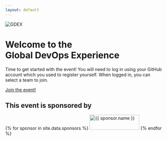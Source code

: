 ```yaml
---
layout: default
---
```


<div class="bg-gray-900">
  <div class="relative isolate overflow-hidden pt-14">
    <div class="absolute inset-x-0 -top-40 -z-10 transform-gpu overflow-hidden blur-3xl sm:-top-80" aria-hidden="true">
      <div class="relative left-[calc(50%-11rem)] aspect-[1155/678] w-[36.125rem] -translate-x-1/2 rotate-[30deg] bg-gradient-to-tr from-[#ff80b5] to-[#9089fc] opacity-20 sm:left-[calc(50%-30rem)] sm:w-[72.1875rem]" style="clip-path: polygon(74.1% 44.1%, 100% 61.6%, 97.5% 26.9%, 85.5% 0.1%, 80.7% 2%, 72.5% 32.5%, 60.2% 62.4%, 52.4% 68.1%, 47.5% 58.3%, 45.2% 34.5%, 27.5% 76.7%, 0.1% 64.9%, 17.9% 100%, 27.6% 76.8%, 76.1% 97.7%, 74.1% 44.1%)"></div>
    </div>
    <div class="mx-auto max-w-2xl py-12 sm:py-12 lg:py-18">
      <div class="hidden sm:mb-8 sm:flex sm:justify-center">
        <img src="images/Logo-trans Small.png" alt="GDEX">  
      </div>
      <div class="text-center" id="login-section">
        <h1 class="text-4xl font-bold tracking-tight text-white sm:text-6xl">Welcome to the Global&nbsp;DevOps&nbsp;Experience</h1>
        <p class="mt-6 text-lg leading-8 text-gray-300">Time to get started with the event! You will need to log in using your GitHub account which you used to register yourself. When logged in, you can select a team to join.</p>
        <div class="mt-10 flex items-center justify-center gap-x-6">
          <a href="#" class="rounded-md bg-indigo-500 px-3.5 py-2.5 text-2xl font-semibold text-white shadow-sm hover:bg-indigo-400 focus-visible:outline focus-visible:outline-2 focus-visible:outline-offset-2 focus-visible:outline-indigo-400" id="login-button">Join the event!</a>
          <!-- <a href="#" class="text-sm font-semibold leading-6 text-white">Learn more <span aria-hidden="true">→</span></a> -->
        </div>
      </div>
      <div class="hidden" id="event-section">
      </div>
    </div>
    <div class="absolute inset-x-0 top-[calc(100%-13rem)] -z-10 transform-gpu overflow-hidden blur-3xl sm:top-[calc(100%-30rem)]" aria-hidden="true">
      <div class="relative left-[calc(50%+3rem)] aspect-[1155/678] w-[36.125rem] -translate-x-1/2 bg-gradient-to-tr from-[#ff80b5] to-[#9089fc] opacity-20 sm:left-[calc(50%+36rem)] sm:w-[72.1875rem]" style="clip-path: polygon(74.1% 44.1%, 100% 61.6%, 97.5% 26.9%, 85.5% 0.1%, 80.7% 2%, 72.5% 32.5%, 60.2% 62.4%, 52.4% 68.1%, 47.5% 58.3%, 45.2% 34.5%, 27.5% 76.7%, 0.1% 64.9%, 17.9% 100%, 27.6% 76.8%, 76.1% 97.7%, 74.1% 44.1%)"></div>
    </div>
  </div>
</div>
<!-- Logo cloud -->
<div class="mx-auto mt-8 max-w-7xl px-6 sm:mt-16 lg:px-8">
  <h2 class="text-center text-lg font-semibold leading-8 text-white">This event is sponsored by</h2>
  <div class="mx-auto mt-10 grid max-w-lg grid-cols-3 items-center gap-x-8 gap-y-10 sm:max-w-xl sm:grid-cols-2 sm:gap-x-10 lg:mx-0 lg:max-w-none lg:grid-cols-3">
    <!-- Loop through the site.data.sponsors -->
    {% for sponsor in site.data.sponsors %}
    <img class="col-span-2 max-h-12 w-full object-contain lg:col-span-1" src="{{ sponsor.logo }}" alt="{{ sponsor.name }}" width="158" height="48">
    {% endfor %}   
  </div>
</div>
<script type="module">
  // Import the functions you need from the SDKs you need
  import { initializeApp } from "https://www.gstatic.com/firebasejs/10.7.2/firebase-app.js";
   import { getFirestore, collection, query, where, getDocs, addDoc, updateDoc, arrayUnion, arrayRemove, doc } from "https://www.gstatic.com/firebasejs/10.7.2/firebase-firestore.js";
  import { getAuth, signInWithPopup, GithubAuthProvider } from "https://www.gstatic.com/firebasejs/10.7.2/firebase-auth.js";
  import { firebaseConfig } from '/firebaseConfig.js';
  // Initialize Firebase and Firestore
  const app = initializeApp(firebaseConfig);
  const db = getFirestore(app);
  const auth = getAuth(app);
  // GitHub Auth Provider
  const provider = new GithubAuthProvider();
  var loginButton = document.getElementById('login-button');
  var loginSection = document.getElementById('login-section');
  var eventSection = document.getElementById('event-section');
  // Login with GitHub
  loginButton.addEventListener('click', function() {
    signInWithPopup(auth,provider)
      .then((result) => {
        var user = result.user;
        var ghHandle = result.user.reloadUserInfo.screenName;
        handleUserLogin(user);
      }).catch((error) => {
        console.error("Error during login:", error);
      });
  });
   // Handle user login
  async function handleUserLogin(user) {
    loginSection.style.display = 'none';
    eventSection.style.display = 'block';
    console.log(user);
    // userName.textContent = user.displayName;
    // Check if the user is a registered participant
    const q = query(collection(db, 'participants'), where('uid', '==', user.uid));
    const querySnapshot = await getDocs(q);
    if (!querySnapshot.empty) {
      const participantData = querySnapshot.docs[0].data();
      const venueId = participantData.venueId;
      await fetchTeams(user, venueId, participantData);
    } else {
      alert('You are not registered for the event.');
    }
  }
  // Fetch teams with the same venueId and check team membership
  async function fetchTeams(user, venueId, participantData) {
    const q = query(collection(db, 'teams'), where('venueId', '==', venueId));
    const querySnapshot = await getDocs(q);

    let joinedTeams = [];
    let availableTeams = [];
    
    querySnapshot.forEach((doc) => {
      const teamData = doc.data();
      const teamId = doc.id;
      const member = teamData.members?.find(member => member.uid === user.uid);
      if (member) {
        joinedTeams.push({ teamId, teamData });
      } else {
        availableTeams.push({ teamId, teamData });
      }
    });

    displayTeams(user, participantData, joinedTeams, availableTeams);
  }

   // Display teams to the participant
  function displayTeams(user, participantData, joinedTeams, availableTeams) {
    eventSection.innerHTML = ''; // Clear previous content

    if (joinedTeams.length > 0) {
      const joinedSection = document.createElement('div');
      joinedSection.innerHTML = `
        <h2 class="text-2xl font-bold text-white mb-6">Your team(s)</h2>
      `;
      joinedTeams.forEach(({ teamId, teamData }) => {
        const teamName = teamData.name.startsWith('global-') ? teamData.name.replace('global-', '') : teamData.name;
        const teamElement = document.createElement('div');
        teamElement.innerHTML = `
          <p class="text-lg font-semibold text-white">${teamName} (${teamData.members.length} participants)</p>
          <button class="rounded-md bg-green-500 px-3.5 py-2.5 text-xl font-semibold text-white shadow-sm hover:bg-green-400 focus-visible:outline focus-visible:outline-2 focus-visible:outline-offset-2 focus-visible:outline-green-400" id="start-${teamId}">Start with Team</button>
          <button class="rounded-md bg-red-500 px-3.5 py-2.5 text-xl font-semibold text-white shadow-sm hover:bg-red-400 focus-visible:outline focus-visible:outline-2 focus-visible:outline-offset-2 focus-visible:outline-red-400" id="leave-${teamId}">Leave Team</button>
        `;
        joinedSection.appendChild(teamElement);
      });
      eventSection.appendChild(joinedSection);

      joinedTeams.forEach(({ teamId }) => {
        document.getElementById(`start-${teamId}`).addEventListener('click', () => {
          window.location.href = `/start-team`;
        });

        document.getElementById(`leave-${teamId}`).addEventListener('click', async () => {
          await leaveTeam(user, teamId);
          fetchTeams(user, participantData.venueId, participantData);
        });
      });
    }

    const availableSection = document.createElement('div');
    availableSection.innerHTML = `
      <h2 class="text-2xl font-bold text-white mb-6 mt-6">Available Teams</h2>
    `;
    availableTeams.forEach(({ teamId, teamData }) => {
      const teamName = teamData.name.startsWith('global-') ? teamData.name.replace('global-', '') : teamData.name;
      const teamElement = document.createElement('div');
      teamElement.innerHTML = `
        <p class="text-lg font-semibold text-white">${teamName} (${teamData.members?.length || 0} participants)</p>
        <button class="rounded-md bg-indigo-500 px-3.5 py-2.5 text-xl font-semibold text-white shadow-sm hover:bg-indigo-400 focus-visible:outline focus-visible:outline-2 focus-visible:outline-offset-2 focus-visible:outline-indigo-400" id="join-${teamId}">Join Team</button>
      `;
      availableSection.appendChild(teamElement);
    });
    eventSection.appendChild(availableSection);

    availableTeams.forEach(({ teamId }) => {
      document.getElementById(`join-${teamId}`).addEventListener('click', async () => {
        await joinTeam(user, participantData, teamId);
        fetchTeams(user, participantData.venueId, participantData);
      });
    });
  }

  // Join a team
  async function joinTeam(user, participantData, teamId) {
    try {
      const teamDocRef = doc(db, 'teams', teamId);
      await updateDoc(teamDocRef, {
        members: arrayUnion({ uid: user.uid, githubUsername: user.reloadUserInfo.screenName })
      });
      alert('You have joined the team!');
    } catch (error) {
      console.error("Error joining team:", error);
    }
  }

  // Leave a team
  async function leaveTeam(user, teamId) {
    try {
      const teamDocRef = doc(db, 'teams', teamId);
      await updateDoc(teamDocRef, {
        members: arrayRemove({ uid: user.uid, githubUsername: user.reloadUserInfo.screenName })
      });
      alert('You have left the team!');
    } catch (error) {
      console.error("Error leaving team:", error);
    }
  }

  </script>